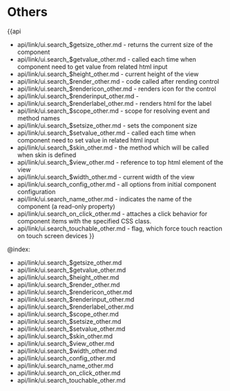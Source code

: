 Others
=======

{{api
- api/link/ui.search_$getsize_other.md - returns the current size of the component
- api/link/ui.search_$getvalue_other.md - called each time when component need to get value from related html input
- api/link/ui.search_$height_other.md - current height of the view
- api/link/ui.search_$render_other.md - code called after rending control
- api/link/ui.search_$rendericon_other.md - renders icon for the control
- api/link/ui.search_$renderinput_other.md - 
- api/link/ui.search_$renderlabel_other.md - renders html for the label
- api/link/ui.search_$scope_other.md - scope for resolving event and method names
- api/link/ui.search_$setsize_other.md - sets the component size
- api/link/ui.search_$setvalue_other.md - called each time when component need to set value in related html input
- api/link/ui.search_$skin_other.md - the method which will be called when skin is defined
- api/link/ui.search_$view_other.md - reference to top html element of the view
- api/link/ui.search_$width_other.md - current width of the view
- api/link/ui.search_config_other.md - all options from initial component configuration
- api/link/ui.search_name_other.md - indicates the name of the component (a read-only property)
- api/link/ui.search_on_click_other.md - attaches a click behavior for component items with the specified CSS class.
- api/link/ui.search_touchable_other.md - flag, which force touch reaction on touch screen devices
}}

@index:
- api/link/ui.search_$getsize_other.md
- api/link/ui.search_$getvalue_other.md
- api/link/ui.search_$height_other.md
- api/link/ui.search_$render_other.md
- api/link/ui.search_$rendericon_other.md
- api/link/ui.search_$renderinput_other.md
- api/link/ui.search_$renderlabel_other.md
- api/link/ui.search_$scope_other.md
- api/link/ui.search_$setsize_other.md
- api/link/ui.search_$setvalue_other.md
- api/link/ui.search_$skin_other.md
- api/link/ui.search_$view_other.md
- api/link/ui.search_$width_other.md
- api/link/ui.search_config_other.md
- api/link/ui.search_name_other.md
- api/link/ui.search_on_click_other.md
- api/link/ui.search_touchable_other.md


